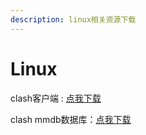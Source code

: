 ```yaml
---
description: linux相关资源下载
---
```


# Linux

clash客户端 : [点我下载](https://github.com/Dreamacro/clash/releases)

clash mmdb数据库：[点我下载](https://vme.icu/client-download/Country.mmdb)

